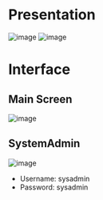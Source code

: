 # Presentation
![image](https://user-images.githubusercontent.com/103607344/226132289-fbf79c77-c319-4b5d-b6fa-36b47f5b1bff.png)
![image](https://user-images.githubusercontent.com/103607344/226143974-60243830-6a48-485b-8d99-9a7e903cab62.png)

# Interface
## Main Screen  
![image](https://user-images.githubusercontent.com/103607344/226144025-711d3863-5923-4d9d-a380-8e9df0633057.png)

## SystemAdmin
![image](https://user-images.githubusercontent.com/103607344/226144029-188a43fe-20a0-4c4e-be5e-67a7cd22a934.png) 

- Username: sysadmin  
- Password: sysadmin
